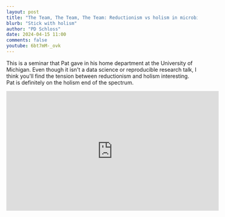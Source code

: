 ```yaml
---
layout: post
title: "The Team, The Team, The Team: Reductionism vs holism in microbiome research (CC274)"
blurb: "Stick with holism"
author: "PD Schloss"
date: 2024-04-15 11:00
comments: false
youtube: 6bt7mM-_ovk
---
```


This is a seminar that Pat gave in his home department at the University of Michigan. Even though it isn't a data science or reproducible research talk, I think you'll find the tension between reductionism and holism interesting. Pat is definitely on the holism end of the spectrum. 

<iframe style="margin: 0 auto;display:block;" width="560" height="315" src="https://www.youtube.com/embed/{{ page.youtube }}" frameborder="0" allow="accelerometer; autoplay; encrypted-media; gyroscope; picture-in-picture" allowfullscreen></iframe>
